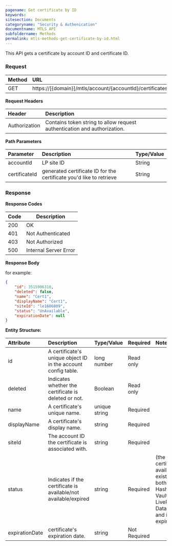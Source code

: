 ```yaml
---
pagename: Get certificate by ID
keywords:
sitesection: Documents
categoryname: "Security & Authenication"
documentname: MTLS API
subfoldername: Methods
permalink: mtls-methods-get-certificate-by-id.html
---
```


This API gets a certificate by account ID and certificate ID.

### Request

|Method|      URL|  
|:--------  |:---  |
|GET|  https://[{domain}]/mtls/account/{accountId}/certificates/{certificateId} |


**Request Headers**

|Header         |Description  |
|:------|        :--------  |
|Authorization|    Contains token string to allow request authentication and authorization.  |


**Path Parameters**

|Parameter|  Description|  Type/Value |
|:------    |:--------    |:--------|
|accountId|  LP site ID |   String |
|certificateId|  generated certificate ID for the certificate you'd like to retrieve  |  String |

### Response

**Response Codes**

| Code | Description           |
|------|-----------------------|
| 200  | OK                    |
| 401  | Not Authenticated     |
| 403  | Not Authorized        |
| 500  | Internal Server Error |


**Response Body**

for example:

```JSON
{
    "id": 3515906310,
    "deleted": false,
    "name": "Cert1",
    "displayName": "Cert1",
    "siteId": "le1606809",
    "status": "UnAvailable",
    "expirationDate": null
}
```

**Entity Structure:**

| Attribute | Description  | Type/Value | Required | Notes |
| :------   | :--------    | :-------- | :--- | :--- |
| id | A certificate's unique object ID in the account config table. | long number | Read only | |
| deleted   | Indicates whether the certificate is deleted or not. | Boolean | Read only | |
| name | A certificate's unique name. | unique string | Required | |
| displayName    | A certificate's display name.  | string | Required | |
| siteId | The account ID the certificate is associated with. | string | Required | |
| status | Indicates if the certificate is available/not available/expired | string | Required | (the certificate is available if it exists at both Hashicorp Vault and LivePerson's Data Base and if isn't expired)|
| expirationDate | certificate's expiration date. | string | Not Required | |
